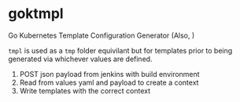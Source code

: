 # goktmpl

Go Kubernetes Template Configuration Generator (Also, )

`tmpl` is used as a `tmp` folder equivilant but for templates prior to being generated via whichever values are defined.

1. POST json payload from jenkins with build environment
2. Read from values yaml and payload to create a context
3. Write templates with the correct context
